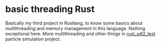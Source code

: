 # basic threading Rust

Basically my third project in Rustlang, to know some basics about multithreading and memory management in this language. 
Nothing exceptional here. More multithreading and other things 
in [rust_sdl2_test](https://github.com/michal2229/Rust-playground/tree/master/rust_sdl2_test) particle simulation project.
